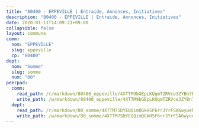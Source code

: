 ```yaml
---
title: "80400 - EPPEVILLE | Entraide, Annonces, Initiatives"
description: "80400 - EPPEVILLE | Entraide, Annonces, Initiatives"
date: 2020-01-11T14:09:21+09:00
collapsible: false
layout: commune
comm:
  nom: "EPPEVILLE"
  slug: eppeville
  cp: "80400"
dept:
  nom: "Somme"
  slug: somme
  num: "80"
peerpad:
  comm:
    read_path: /r/markdown/80400_eppeville/4XTTM9bGEpLKQqmTZRVce3ZYBn7BP5BGigtq1tsdt6GGo3zpa
    write_path: /w/markdown/80400_eppeville/4XTTM9bGEpLKQqmTZRVce3ZYBn7BP5BGigtq1tsdt6GGo3zpa-K3TgTmHa9HNmBKAjQEGkxvygnVHWwkNd9FR349Nbp9QXpvzoLvzwvYTnXicm7pbrbQ6G3bRjwsjTskVST6zB1QvohkqPuvRKNXVA1iHVs9aKGkJunHLv85aJGaeH2jmTfWEJ862e
  dept:
    read_path: /r/markdown/80_somme/4XTTM75DYEQQimQGkH5F6rrJYrFSA6wyuekdgioEx7v45YjSw
    write_path: /w/markdown/80_somme/4XTTM75DYEQQimQGkH5F6rrJYrFSA6wyuekdgioEx7v45YjSw-K3TgTuB1DbUNHuFo9Fhh6JTUriPx8E5izGkmw9RSNTjUtMFPoZhqqp87szE8th3EytWSHGdhUuQUPjam8aJZh1SdH8pL3ibgUbMdNhU17kjAmSa49LMB2GjXvVwDVurE8mgce3XM
---
```



